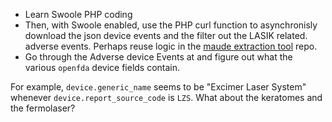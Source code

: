 - Learn Swoole PHP coding
- Then, with Swoole enabled, use the PHP curl function to asynchronisly download the json device events and the filter out the LASIK related.
  adverse events. Perhaps reuse logic in the [maude extraction tool](https://github.com/kurt-krueckeberg/maude-extraction-tool) repo.
- Go through the Adverse device Events at and figure out what the various `openfda` device fields contain.

For example, `device.generic_name` seems to be "Excimer Laser System" whenever `device.report_source_code` is `LZS`. What about the keratomes and the fermolaser?
